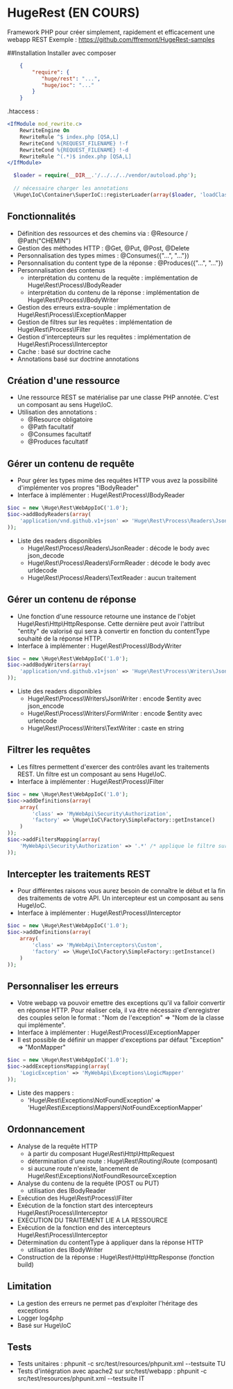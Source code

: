 HugeRest (EN COURS)
========

Framework PHP pour créer simplement, rapidement et efficacement une webapp REST
Exemple : https://github.com/ffremont/HugeRest-samples

##Installation
Installer avec composer
``` json
    {
        "require": {
           "huge/rest": "...",
           "huge/ioc": "..."
        }
    }
```

.htaccess :
```apache
<IfModule mod_rewrite.c>
    RewriteEngine On
    RewriteRule ^$ index.php [QSA,L]
    RewriteCond %{REQUEST_FILENAME} !-f
    RewriteCond %{REQUEST_FILENAME} !-d
    RewriteRule ^(.*)$ index.php [QSA,L]
</IfModule>
```

```php
  $loader = require(__DIR__.'/../../../vendor/autoload.php');
  
  // nécessaire charger les annotations
  \Huge\IoC\Container\SuperIoC::registerLoader(array($loader, 'loadClass'));
```

## Fonctionnalités
* Définition des ressources et des chemins via : @Resource / @Path("CHEMIN")
* Gestion des méthodes HTTP : @Get, @Put, @Post, @Delete
* Personnalisation des types mimes : @Consumes({"...", "..."})
* Personnalisation du content type de la réponse : @Produces({"...", "..."})
* Personnalisation des contenus
  * interprétation du contenu de la requête  : implémentation de Huge\Rest\Process\IBodyReader
  * interprétation du contenu de la réponse  : implémentation de Huge\Rest\Process\IBodyWriter
* Gestion des erreurs extra-souple : implémentation de Huge\Rest\Process\IExceptionMapper
* Gestion de filtres sur les requêtes : implémentation de Huge\Rest\Process\IFilter
* Gestion d'intercepteurs sur les requêtes : implémentation de Huge\Rest\Process\IInterceptor
* Cache : basé sur doctrine cache
* Annotations basé sur doctrine annotations

## Création d'une ressource
* Une ressource REST se matérialise par une classe PHP annotée. C'est un composant au sens Huge\IoC.
* Utilisation des annotations :
    * @Resource obligatoire
    * @Path facultatif
    * @Consumes facultatif
    * @Produces facultatif


## Gérer un contenu de requête
* Pour gérer les types mime des requêtes HTTP vous avez la possibilité d'implémenter vos propres "IBodyReader"
* Interface à implémenter : Huge\Rest\Process\IBodyReader
```php
$ioc = new \Huge\Rest\WebAppIoC('1.0');
$ioc->addBodyReaders(array(
    'application/vnd.github.v1+json' => 'Huge\Rest\Process\Readers\JsonReader'
));
```
* Liste des readers disponibles
    * Huge\Rest\Process\Readers\JsonReader : décode le body avec json_decode 
    * Huge\Rest\Process\Readers\FormReader : décode le body avec urldecode
    * Huge\Rest\Process\Readers\TextReader : aucun traitement

## Gérer un contenu de réponse
* Une fonction d'une ressource retourne une instance de l'objet Huge\Rest\Http\HttpResponse. Cette dernière peut avoir l'attribut "entity" de valorisé qui sera à convertir en fonction du contentType souhaité de la réponse HTTP.
* Interface à implémenter : Huge\Rest\Process\IBodyWriter
```php
$ioc = new \Huge\Rest\WebAppIoC('1.0');
$ioc->addBodyWriters(array(
    'application/vnd.github.v1+json' => 'Huge\Rest\Process\Writers\JsonWriter'
));
```
* Liste des readers disponibles
    * Huge\Rest\Process\Writers\JsonWriter : encode $entity avec json_encode
    * Huge\Rest\Process\Writers\FormWriter : encode $entity avec urlencode
    * Huge\Rest\Process\Writers\TextWriter : caste en string
    

## Filtrer les requêtes
* Les filtres permettent d'exercer des contrôles avant les traitements REST. Un filtre est un composant au sens Huge\IoC.
* Interface à implémenter : Huge\Rest\Process\IFilter
```php
$ioc = new \Huge\Rest\WebAppIoC('1.0');
$ioc->addDefinitions(array(
    array(
        'class' => 'MyWebApi\Security\Authorization',
        'factory' => \Huge\IoC\Factory\SimpleFactory::getInstance()
    )
));
$ioc->addFiltersMapping(array(
    'MyWebApi\Security\Authorization' => '.*' /* applique le filtre sur toutes les ressources */
));
```

## Intercepter les traitements REST
* Pour différentes raisons vous aurez besoin de connaître le début et la fin des traitements de votre API. Un intercepteur est un composant au sens Huge\IoC.
* Interface à implémenter : Huge\Rest\Process\IInterceptor
```php
$ioc = new \Huge\Rest\WebAppIoC('1.0');
$ioc->addDefinitions(array(
    array(
        'class' => 'MyWebApi\Interceptors\Custom',
        'factory' => \Huge\IoC\Factory\SimpleFactory::getInstance()
    )
));
```

## Personnaliser les erreurs
* Votre webapp va pouvoir emettre des exceptions qu'il va falloir convertir en réponse HTTP. Pour réaliser cela, il va être nécessaire d'enregistrer des couples selon le format : "Nom de l'exception" => "Nom de la classe qui implémente".
* Interface à implémenter : Huge\Rest\Process\IExceptionMapper
* Il est possible de définir un mapper d'exceptions par défaut "Exception" => "MonMapper"
```php
$ioc = new \Huge\Rest\WebAppIoC('1.0');
$ioc->addExceptionsMapping(array(
    'LogicException' => 'MyWebApi\Exceptions\LogicMapper'
));
```
* Liste des mappers :
    * 'Huge\Rest\Exceptions\NotFoundException' => 'Huge\Rest\Exceptions\Mappers\NotFoundExceptionMapper'

## Ordonnancement
* Analyse de la requête HTTP
    * à partir du composant Huge\Rest\Http\HttpRequest
    * détermination d'une route : Huge\Rest\Routing\Route (composant)
    * si aucune route n'existe, lancement de Huge\Rest\Exceptions\NotFoundResourceException
* Analyse du contenu de la requête (POST ou PUT)
    * utilisation des IBodyReader
* Exécution des Huge\Rest\Process\IFilter
* Exécution de la fonction start des intercepteurs Huge\Rest\Process\IInterceptor
* EXECUTION DU TRAITEMENT LIE A LA RESSOURCE
* Exécution de la fonction end des intercepteurs Huge\Rest\Process\IInterceptor
* Détermination du contentType à appliquer dans la réponse HTTP
    * utilisation des IBodyWriter
* Construction de la réponse : Huge\Rest\Http\HttpResponse (fonction build)

## Limitation
* La gestion des erreurs ne permet pas d'exploiter l'héritage des exceptions
* Logger log4php
* Basé sur Huge\IoC

## Tests
* Tests unitaires : phpunit -c src/test/resources/phpunit.xml --testsuite TU
* Tests d'intégration avec apache2 sur src/test/webapp : phpunit -c src/test/resources/phpunit.xml --testsuite IT
